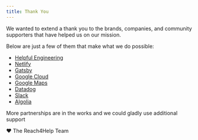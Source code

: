 ```yaml
---
title: Thank You
---
```


We wanted to extend a thank you to the brands, companies, and community supporters that have helped us on our mission.

Below are just a few of them that make what we do possible:

- [Helpful Engineering](https://www.helpfulengineering.org/)
- [Netlify](https://www.netlify.com/)
- [Gatsby](https://www.gatsbyjs.com/cloud/)
- [Google Cloud](https://cloud.google.com/)
- [Google Maps](https://cloud.google.com/maps-platform/)
- [Datadog](https://www.datadoghq.com)
- [Slack](https://slack.com/intl/en-gb/resources/using-slack/covid-help)
- [Algolia](https://www.algolia.com/covid-19/)

More partnerships are in the works and we could gladly use additional support

❤ The Reach4Help Team️
